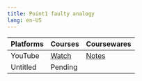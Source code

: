 ```yaml
---
title: Point1 faulty analogy
lang: en-US
---
```


| Platforms | Courses                                                                                      | Coursewares                                                        |
|-----------|----------------------------------------------------------------------------------------------|--------------------------------------------------------------------|
| YouTube   | [Watch](https://www.youtube.com/watch?v=6czdv_4XTOQ&list=PLm0MFkgiW1Jis_da1JBwEm4ybYwsOHVKi) | [Notes](../../public/writing/139%20Points%20courses/pdf/Notes.pdf) |
| Untitled  | Pending                                                                                      |                                                                    |

